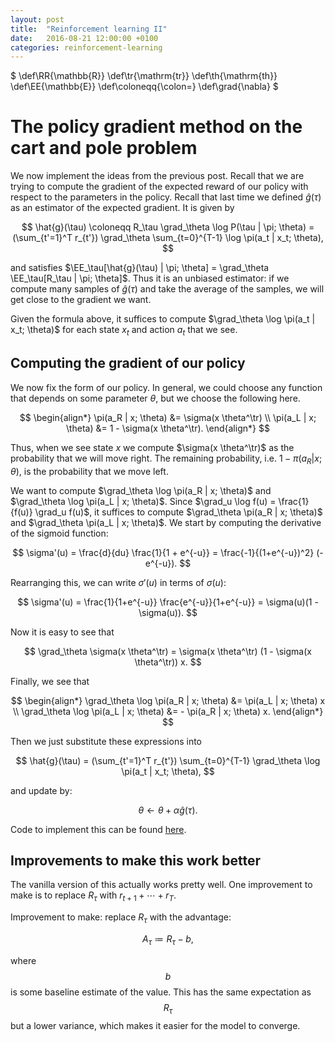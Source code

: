 ```yaml
---
layout: post
title:  "Reinforcement learning II"
date:   2016-08-21 12:00:00 +0100
categories: reinforcement-learning
---
```


$
\def\RR{\mathbb{R}}
\def\tr{\mathrm{tr}}
\def\th{\mathrm{th}}
\def\EE{\mathbb{E}}
\def\coloneqq{\colon=}
\def\grad{\nabla}
$

# The policy gradient method on the cart and pole problem #

We now implement the ideas from the previous post. Recall that we are trying to
compute the gradient of the expected reward of our policy with respect to the
parameters in the policy. Recall that last time we defined $\hat{g}(\tau)$ as an
estimator of the expected gradient. It is given by

$$
\hat{g}(\tau) \coloneqq R_\tau \grad_\theta \log P(\tau | \pi; \theta) =
(\sum_{t'=1}^T r_{t'}) \grad_\theta \sum_{t=0}^{T-1} \log \pi(a_t | x_t;
\theta),
$$

and satisfies $\EE_\tau[\hat{g}(\tau) | \pi; \theta] = \grad_\theta
\EE_\tau[R_\tau | \pi; \theta]$. Thus it is an unbiased estimator: if we compute
many samples of $\hat{g}(\tau)$ and take the average of the samples, we will get
close to the gradient we want.

Given the formula above, it suffices to compute $\grad_\theta \log \pi(a_t | x_t;
\theta)$ for each state $x_t$ and action $a_t$ that we see.

## Computing the gradient of our policy ##

We now fix the form of our policy. In general, we could choose any function that
depends on some parameter $\theta$, but we choose the following here.

$$
\begin{align*}
\pi(a_R | x; \theta) &= \sigma(x \theta^\tr) \\
\pi(a_L | x; \theta) &= 1 - \sigma(x \theta^\tr).
\end{align*}
$$

Thus, when we see state $x$ we compute $\sigma(x \theta^\tr)$ as the probability
that we will move right. The remaining probability, i.e. $1 - \pi(a_R | x;
\theta)$, is the probability that we move left.

We want to compute $\grad_\theta \log \pi(a_R | x; \theta)$ and $\grad_\theta
\log \pi(a_L | x; \theta)$. Since $\grad_u \log f(u) = \frac{1}{f(u)} \grad_u
f(u)$, it suffices to compute $\grad_\theta \pi(a_R | x; \theta)$ and
$\grad_\theta \pi(a_L | x; \theta)$. We start by computing the derivative of the
sigmoid function:

$$
\sigma'(u) = \frac{d}{du} \frac{1}{1 + e^{-u}} = \frac{-1}{(1+e^{-u})^2}
(-e^{-u}).
$$

Rearranging this, we can write $\sigma'(u)$ in terms of $\sigma(u)$:

$$
\sigma'(u) = \frac{1}{1+e^{-u}} \frac{e^{-u}}{1+e^{-u}} = \sigma(u)(1 -
\sigma(u)).
$$

Now it is easy to see that

$$
\grad_\theta \sigma(x \theta^\tr) = \sigma(x \theta^\tr) (1 - \sigma(x
\theta^\tr)) x.
$$

Finally, we see that

$$
\begin{align*}
\grad_\theta \log \pi(a_R | x; \theta) &= \pi(a_L | x; \theta) x \\
\grad_\theta \log \pi(a_L | x; \theta) &= - \pi(a_R | x; \theta) x.
\end{align*}
$$

Then we just substitute these expressions into

$$
\hat{g}(\tau) = (\sum_{t'=1}^T r_{t'}) \sum_{t=0}^{T-1} \grad_\theta \log
\pi(a_t | x_t; \theta),
$$

and update by:

$$
\theta \leftarrow \theta + \alpha \hat{g}(\tau).
$$

Code to implement this can be found
[here](https://github.com/cgnicholls/reinforcement-learning/blob/master/cartpole/vanillapolicygradient.py).

## Improvements to make this work better ##

The vanilla version of this actually works pretty well. One improvement to make
is to replace $R_\tau$ with $r_{t+1} + \cdots + r_T$.

Improvement to make: replace $R_\tau$ with the advantage:

$$
A_\tau \coloneqq R_\tau - b,
$$

where $$b$$ is some baseline estimate of the value. This has the same
expectation as $$R_\tau$$ but a lower variance, which makes it easier for the
model to converge.
